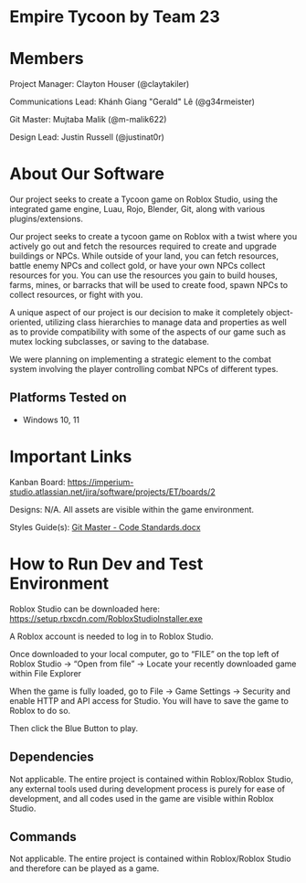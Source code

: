 # Empire Tycoon by Team 23

# Members

Project Manager: Clayton Houser (@claytakiler)

Communications Lead: Khánh Giang "Gerald" Lê (@g34rmeister)

Git Master: Mujtaba Malik (@m-malik622)  

Design Lead: Justin Russell (@justinat0r)
 
  

# About Our Software

Our project seeks to create a Tycoon game on Roblox Studio, using the integrated game engine, Luau, Rojo, Blender, Git, along with various plugins/extensions.
  
Our project seeks to create a tycoon game on Roblox with a twist where you actively go out and fetch the resources required to create and upgrade buildings or NPCs. While outside of your land, you can fetch resources, battle enemy NPCs and collect gold, or have your own NPCs collect resources for you. You can use the resources you gain to build houses, farms, mines, or barracks that will be used to create food, spawn NPCs to collect resources, or fight with you. 

A unique aspect of our project is our decision to make it completely object-oriented, utilizing class hierarchies to manage data and properties as well as to provide compatibility with some of the aspects of our game such as mutex locking subclasses, or saving to the database.  

We were planning on implementing a strategic element to the combat system involving the player controlling combat NPCs of different types. 
  

## Platforms Tested on

- Windows 10, 11

# Important Links

Kanban Board: https://imperium-studio.atlassian.net/jira/software/projects/ET/boards/2

Designs: N/A. All assets are visible within the game environment.

Styles Guide(s): [Git Master - Code Standards.docx](https://lsumail2-my.sharepoint.com/:w:/g/personal/mmalik6_lsu_edu/EUMijlPYAqdOkc-cw1Mh9JABUcvvev5q8aLA4W6ZPSz1sA?e=QGtSjl) 

  

# How to Run Dev and Test Environment


Roblox Studio can be downloaded here: https://setup.rbxcdn.com/RobloxStudioInstaller.exe

A Roblox account is needed to log in to Roblox Studio.  

Once downloaded to your local computer, go to “FILE” on the top left of Roblox Studio -> “Open from file” -> Locate your recently downloaded game within File Explorer  

When the game is fully loaded, go to File -> Game Settings -> Security and enable HTTP and API access for Studio. You will have to save the game to Roblox to do so.

Then click the Blue Button to play.

## Dependencies

Not applicable. The entire project is contained within Roblox/Roblox Studio, any external tools used during development process is purely for ease of development, and all codes used in the game are visible within Roblox Studio.

## Commands

Not applicable. The entire project is contained within Roblox/Roblox Studio and therefore can be played as a game.


